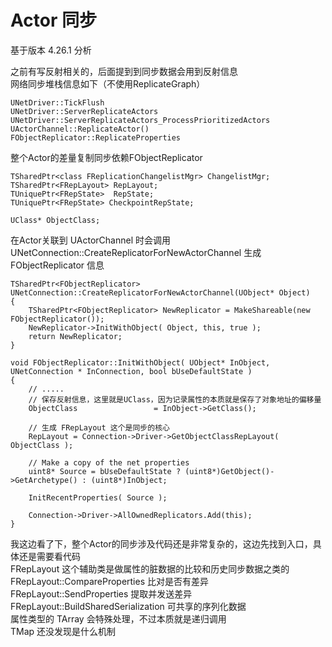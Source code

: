 # Actor 同步
基于版本 4.26.1 分析

之前有写反射相关的，后面提到到同步数据会用到反射信息<br>
网络同步堆栈信息如下（不使用ReplicateGraph）
```
UNetDriver::TickFlush
UNetDriver::ServerReplicateActors
UNetDriver::ServerReplicateActors_ProcessPrioritizedActors
UActorChannel::ReplicateActor()
FObjectReplicator::ReplicateProperties
```
整个Actor的差量复制同步依赖FObjectReplicator
```
TSharedPtr<class FReplicationChangelistMgr> ChangelistMgr;
TSharedPtr<FRepLayout> RepLayout;
TUniquePtr<FRepState>  RepState;
TUniquePtr<FRepState> CheckpointRepState;

UClass* ObjectClass;
```
在Actor关联到 UActorChannel 时会调用 UNetConnection::CreateReplicatorForNewActorChannel 生成 FObjectReplicator 信息
```
TSharedPtr<FObjectReplicator> UNetConnection::CreateReplicatorForNewActorChannel(UObject* Object)
{
	TSharedPtr<FObjectReplicator> NewReplicator = MakeShareable(new FObjectReplicator());
	NewReplicator->InitWithObject( Object, this, true );
	return NewReplicator;
}

void FObjectReplicator::InitWithObject( UObject* InObject, UNetConnection * InConnection, bool bUseDefaultState )
{
    // .....
    // 保存反射信息，这里就是UClass，因为记录属性的本质就是保存了对象地址的偏移量
	ObjectClass					= InObject->GetClass(); 

    // 生成 FRepLayout 这个是同步的核心
	RepLayout = Connection->Driver->GetObjectClassRepLayout( ObjectClass );

	// Make a copy of the net properties
	uint8* Source = bUseDefaultState ? (uint8*)GetObject()->GetArchetype() : (uint8*)InObject;

	InitRecentProperties( Source );

	Connection->Driver->AllOwnedReplicators.Add(this);
}
```
我这边看了下，整个Actor的同步涉及代码还是非常复杂的，这边先找到入口，具体还是需要看代码 <br>
FRepLayout 这个辅助类是做属性的脏数据的比较和历史同步数据之类的 <br>
FRepLayout::CompareProperties 比对是否有差异 <br>
FRepLayout::SendProperties 提取并发送差异 <br>
FRepLayout::BuildSharedSerialization 可共享的序列化数据 <br>
属性类型的 TArray 会特殊处理，不过本质就是递归调用 <br>
TMap 还没发现是什么机制
